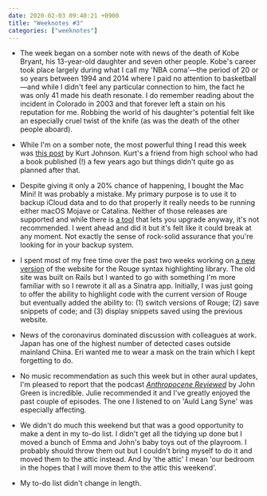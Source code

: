 ```yaml
---
date: 2020-02-03 09:40:21 +0900
title: "Weeknotes #3"
categories: ["weeknotes"]
---
```

- The week began on a somber note with news of the death of Kobe Bryant, his 13-year-old daughter and seven other people. Kobe's career took place largely during what I call my 'NBA coma'—the period of 20 or so years between 1994 and 2014 where I paid no attention to basketball—and while I didn't feel any particular connection to him, the fact he was only 41 made his death resonate. I do remember reading about the incident in Colorado in 2003 and that forever left a stain on his reputation for me. Robbing the world of his daughter's potential felt like an especially cruel twist of the knife (as was the death of the other people aboard).

- While I'm on a somber note, the most powerful thing I read this week was [this post](https://kujo.svbtle.com/the-cruel-privilege-of-being-published) by Kurt Johnson. Kurt's a friend from high school who had a book published (!) a few years ago but things didn't quite go as planned after that.

- Despite giving it only a 20% chance of happening, I bought the Mac Mini! It was probably a mistake. My primary purpose is to use it to backup iCloud data and to do that properly it really needs to be running either macOS Mojave or Catalina. Neither of those releases are supported and while there is [a tool](http://dosdude1.com/catalina/) that lets you upgrade anyway, it's not recommended. I went ahead and did it but it's felt like it could break at any moment. Not exactly the sense of rock-solid assurance that you're looking for in your backup system.

- I spent most of my free time over the past two weeks working on [a new version](https://github.com/rouge-ruby/dingus) of the website for the Rouge syntax highlighting library. The old site was built on Rails but I wanted to go with something I'm more familiar with so I rewrote it all as a Sinatra app. Initially, I was just going to offer the ability to highlight code with the current version of Rouge but eventually added the ability to: (1) switch versions of Rouge; (2) save snippets of code; and (3) display snippets saved using the previous website.

- News of the coronavirus dominated discussion with colleagues at work. Japan has one of the highest number of detected cases outside mainland China. Eri wanted me to wear a mask on the train which I kept forgetting to do.

- No music recommendation as such this week but in other aural updates, I'm pleased to report that the podcast [_Anthropocene Reviewed_](https://www.wnycstudios.org/podcasts/anthropocene-reviewed) by John Green is incredible. Julie recommended it and I've greatly enjoyed the past couple of episodes. The one I listened to on 'Auld Lang Syne' was especially affecting.

- We didn't do much this weekend but that was a good opportunity to make a dent in my to-do list. I didn't get all the tidying up done but I moved a bunch of Emma and John's baby toys out of the playroom. I probably should throw them out but I couldn't bring myself to do it and moved them to the attic instead. And by 'the attic' I mean 'our bedroom in the hopes that I will move them to the attic this weekend'. 

- My to-do list didn't change in length.
